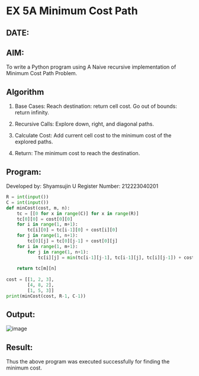 # EX 5A Minimum Cost Path
## DATE:
## AIM:
To write a Python program using A Naive recursive implementation of Minimum Cost Path Problem.




## Algorithm
1. Base Cases: Reach destination: return cell cost. Go out of bounds: return infinity.

2. Recursive Calls: Explore down, right, and diagonal paths.

3. Calculate Cost: Add current cell cost to the minimum cost of the explored paths.

4. Return: The minimum cost to reach the destination.
## Program:
Developed by: Shyamsujin U
Register Number:  212223040201

```python
R = int(input())
C = int(input())
def minCost(cost, m, n):
    tc = [[0 for x in range(C)] for x in range(R)]
    tc[0][0] = cost[0][0]
    for i in range(1, m+1):
        tc[i][0] = tc[i-1][0] + cost[i][0]
    for j in range(1, n+1):
        tc[0][j] = tc[0][j-1] + cost[0][j]
    for i in range(1, m+1):
        for j in range(1, n+1):
            tc[i][j] = min(tc[i-1][j-1], tc[i-1][j], tc[i][j-1]) + cost[i][j]
 
    return tc[m][n]
 
cost = [[1, 2, 3],
        [4, 8, 2],
        [1, 5, 3]]
print(minCost(cost, R-1, C-1))

```

## Output:
![image](https://github.com/user-attachments/assets/4789c35a-dc8b-4b75-aa37-4e8ac48e7172)



## Result:
Thus the above program was executed successfully for finding the minimum cost.
